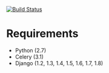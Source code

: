 [![Build Status](https://travis-ci.org/beproud/bpnotify.svg?branch=master)](https://travis-ci.org/beproud/bpnotify)

# Requirements

* Python (2.7)
* Celery (3.1)
* Django (1.2, 1.3, 1.4, 1.5, 1.6, 1.7, 1.8)
